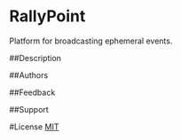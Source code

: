 # RallyPoint
Platform for broadcasting ephemeral events.

##Description

##Authors

##Feedback

##Support

#License
[MIT](https://github.com/CSX-Collective/RallyPoint/blob/master/LICENSE)
